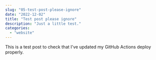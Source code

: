 ```yaml
---
slug: "05-test-post-please-ignore"
date: "2022-12-02"
title: "Test post please ignore"
description: "Just a little test."
categories:
  - "website"
---
```


This is a test post to check that I've updated my GitHub Actions deploy properly.
